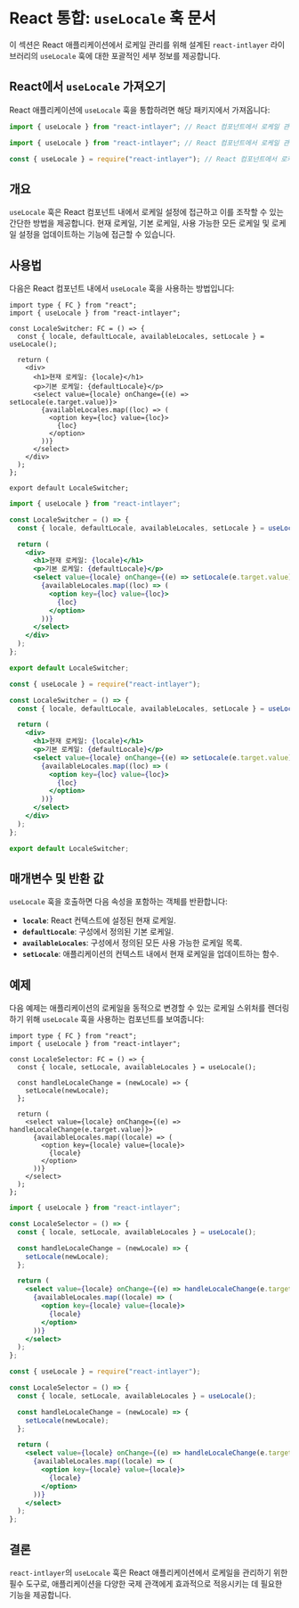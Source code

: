 # React 통합: `useLocale` 훅 문서

이 섹션은 React 애플리케이션에서 로케일 관리를 위해 설계된 `react-intlayer` 라이브러리의 `useLocale` 훅에 대한 포괄적인 세부 정보를 제공합니다.

## React에서 `useLocale` 가져오기

React 애플리케이션에 `useLocale` 훅을 통합하려면 해당 패키지에서 가져옵니다:

```typescript codeFormat="typescript"
import { useLocale } from "react-intlayer"; // React 컴포넌트에서 로케일 관리를 위해 사용
```

```javascript codeFormat="esm"
import { useLocale } from "react-intlayer"; // React 컴포넌트에서 로케일 관리를 위해 사용
```

```javascript codeFormat="commonjs"
const { useLocale } = require("react-intlayer"); // React 컴포넌트에서 로케일 관리를 위해 사용
```

## 개요

`useLocale` 훅은 React 컴포넌트 내에서 로케일 설정에 접근하고 이를 조작할 수 있는 간단한 방법을 제공합니다. 현재 로케일, 기본 로케일, 사용 가능한 모든 로케일 및 로케일 설정을 업데이트하는 기능에 접근할 수 있습니다.

## 사용법

다음은 React 컴포넌트 내에서 `useLocale` 훅을 사용하는 방법입니다:

```tsx fileName="src/components/LocaleSwitcher.tsx" codeFormat="typescript"
import type { FC } from "react";
import { useLocale } from "react-intlayer";

const LocaleSwitcher: FC = () => {
  const { locale, defaultLocale, availableLocales, setLocale } = useLocale();

  return (
    <div>
      <h1>현재 로케일: {locale}</h1>
      <p>기본 로케일: {defaultLocale}</p>
      <select value={locale} onChange={(e) => setLocale(e.target.value)}>
        {availableLocales.map((loc) => (
          <option key={loc} value={loc}>
            {loc}
          </option>
        ))}
      </select>
    </div>
  );
};

export default LocaleSwitcher;
```

```jsx fileName="src/components/LocaleSwitcher.mjx" codeFormat="esm"
import { useLocale } from "react-intlayer";

const LocaleSwitcher = () => {
  const { locale, defaultLocale, availableLocales, setLocale } = useLocale();

  return (
    <div>
      <h1>현재 로케일: {locale}</h1>
      <p>기본 로케일: {defaultLocale}</p>
      <select value={locale} onChange={(e) => setLocale(e.target.value)}>
        {availableLocales.map((loc) => (
          <option key={loc} value={loc}>
            {loc}
          </option>
        ))}
      </select>
    </div>
  );
};

export default LocaleSwitcher;
```

```jsx fileName="src/components/LocaleSwitcher.csx" codeFormat="commonjs"
const { useLocale } = require("react-intlayer");

const LocaleSwitcher = () => {
  const { locale, defaultLocale, availableLocales, setLocale } = useLocale();

  return (
    <div>
      <h1>현재 로케일: {locale}</h1>
      <p>기본 로케일: {defaultLocale}</p>
      <select value={locale} onChange={(e) => setLocale(e.target.value)}>
        {availableLocales.map((loc) => (
          <option key={loc} value={loc}>
            {loc}
          </option>
        ))}
      </select>
    </div>
  );
};

export default LocaleSwitcher;
```

## 매개변수 및 반환 값

`useLocale` 훅을 호출하면 다음 속성을 포함하는 객체를 반환합니다:

- **`locale`**: React 컨텍스트에 설정된 현재 로케일.
- **`defaultLocale`**: 구성에서 정의된 기본 로케일.
- **`availableLocales`**: 구성에서 정의된 모든 사용 가능한 로케일 목록.
- **`setLocale`**: 애플리케이션의 컨텍스트 내에서 현재 로케일을 업데이트하는 함수.

## 예제

다음 예제는 애플리케이션의 로케일을 동적으로 변경할 수 있는 로케일 스위처를 렌더링하기 위해 `useLocale` 훅을 사용하는 컴포넌트를 보여줍니다:

```tsx fileName="src/components/LocaleSelector.tsx" codeFormat="typescript"
import type { FC } from "react";
import { useLocale } from "react-intlayer";

const LocaleSelector: FC = () => {
  const { locale, setLocale, availableLocales } = useLocale();

  const handleLocaleChange = (newLocale) => {
    setLocale(newLocale);
  };

  return (
    <select value={locale} onChange={(e) => handleLocaleChange(e.target.value)}>
      {availableLocales.map((locale) => (
        <option key={locale} value={locale}>
          {locale}
        </option>
      ))}
    </select>
  );
};
```

```jsx fileName="src/components/LocaleSelector.mjx" codeFormat="esm"
import { useLocale } from "react-intlayer";

const LocaleSelector = () => {
  const { locale, setLocale, availableLocales } = useLocale();

  const handleLocaleChange = (newLocale) => {
    setLocale(newLocale);
  };

  return (
    <select value={locale} onChange={(e) => handleLocaleChange(e.target.value)}>
      {availableLocales.map((locale) => (
        <option key={locale} value={locale}>
          {locale}
        </option>
      ))}
    </select>
  );
};
```

```jsx fileName="src/components/LocaleSelector.csx" codeFormat="commonjs"
const { useLocale } = require("react-intlayer");

const LocaleSelector = () => {
  const { locale, setLocale, availableLocales } = useLocale();

  const handleLocaleChange = (newLocale) => {
    setLocale(newLocale);
  };

  return (
    <select value={locale} onChange={(e) => handleLocaleChange(e.target.value)}>
      {availableLocales.map((locale) => (
        <option key={locale} value={locale}>
          {locale}
        </option>
      ))}
    </select>
  );
};
```

## 결론

`react-intlayer`의 `useLocale` 훅은 React 애플리케이션에서 로케일을 관리하기 위한 필수 도구로, 애플리케이션을 다양한 국제 관객에게 효과적으로 적응시키는 데 필요한 기능을 제공합니다.
